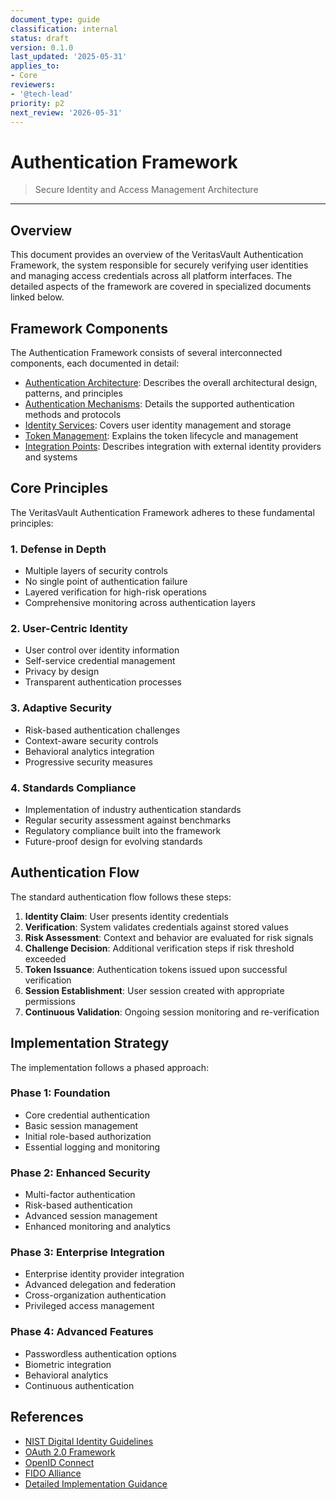 ```yaml
---
document_type: guide
classification: internal
status: draft
version: 0.1.0
last_updated: '2025-05-31'
applies_to:
- Core
reviewers:
- '@tech-lead'
priority: p2
next_review: '2026-05-31'
---
```


# Authentication Framework

> Secure Identity and Access Management Architecture

---

## Overview

This document provides an overview of the VeritasVault Authentication Framework, the system responsible for securely verifying user identities and managing access credentials across all platform interfaces. The detailed aspects of the framework are covered in specialized documents linked below.

## Framework Components

The Authentication Framework consists of several interconnected components, each documented in detail:

* [Authentication Architecture](./authentication/architecture.md): Describes the overall architectural design, patterns, and principles
* [Authentication Mechanisms](./authentication/mechanisms.md): Details the supported authentication methods and protocols
* [Identity Services](./authentication/identity-services.md): Covers user identity management and storage
* [Token Management](./authentication/token-management.md): Explains the token lifecycle and management
* [Integration Points](./authentication/integration.md): Describes integration with external identity providers and systems

## Core Principles

The VeritasVault Authentication Framework adheres to these fundamental principles:

### 1. Defense in Depth

* Multiple layers of security controls
* No single point of authentication failure
* Layered verification for high-risk operations
* Comprehensive monitoring across authentication layers

### 2. User-Centric Identity

* User control over identity information
* Self-service credential management
* Privacy by design
* Transparent authentication processes

### 3. Adaptive Security

* Risk-based authentication challenges
* Context-aware security controls
* Behavioral analytics integration
* Progressive security measures

### 4. Standards Compliance

* Implementation of industry authentication standards
* Regular security assessment against benchmarks
* Regulatory compliance built into the framework
* Future-proof design for evolving standards

## Authentication Flow

The standard authentication flow follows these steps:

1. **Identity Claim**: User presents identity credentials
2. **Verification**: System validates credentials against stored values
3. **Risk Assessment**: Context and behavior are evaluated for risk signals
4. **Challenge Decision**: Additional verification steps if risk threshold exceeded
5. **Token Issuance**: Authentication tokens issued upon successful verification
6. **Session Establishment**: User session created with appropriate permissions
7. **Continuous Validation**: Ongoing session monitoring and re-verification

## Implementation Strategy

The implementation follows a phased approach:

### Phase 1: Foundation

* Core credential authentication
* Basic session management
* Initial role-based authorization
* Essential logging and monitoring

### Phase 2: Enhanced Security

* Multi-factor authentication
* Risk-based authentication
* Advanced session management
* Enhanced monitoring and analytics

### Phase 3: Enterprise Integration

* Enterprise identity provider integration
* Advanced delegation and federation
* Cross-organization authentication
* Privileged access management

### Phase 4: Advanced Features

* Passwordless authentication options
* Biometric integration
* Behavioral analytics
* Continuous authentication

## References

* [NIST Digital Identity Guidelines](https://pages.nist.gov/800-63-3/)
* [OAuth 2.0 Framework](https://oauth.net/2/)
* [OpenID Connect](https://openid.net/connect/)
* [FIDO Alliance](https://fidoalliance.org/)
* [Detailed Implementation Guidance](../implementation-guidance/authentication-implementation.md)